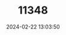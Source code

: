 ---
title: "11348"
category: "Lasiurus castaneus"
draft: false
date: 2024-02-22 13:03:50
languages:
  English: ["Tacarcuna Bat", "Tacarcunan Bat"]
---